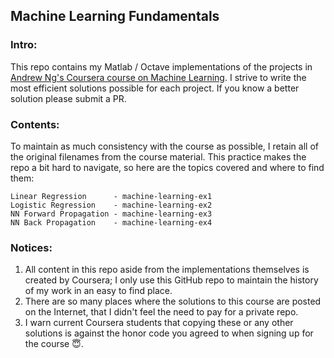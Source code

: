 ## Machine Learning Fundamentals 

### Intro:

This repo contains my Matlab / Octave implementations of the projects in [Andrew Ng's Coursera course on Machine Learning](https://www.coursera.org/learn/machine-learning). I strive to write the most efficient solutions possible for each project. If you know a better solution please submit a PR.

### Contents:

To maintain as much consistency with the course as possible, I retain all of the original filenames from the course material. This practice makes the repo a bit hard to navigate, so here are the topics covered and where to find them: 

	Linear Regression      - machine-learning-ex1
	Logistic Regression    - machine-learning-ex2
	NN Forward Propagation - machine-learning-ex3
	NN Back Propagation    - machine-learning-ex4

### Notices:

1. All content in this repo aside from the implementations themselves is created by Coursera; I only use this GitHub repo to maintain the history of my work in an easy to find place. 
2. There are so many places where the solutions to this course are posted on the Internet, that I didn't feel the need to pay for a private repo. 
3. I warn current Coursera students that copying these or any other solutions is against the honor code you agreed to when signing up for the course :innocent:.
